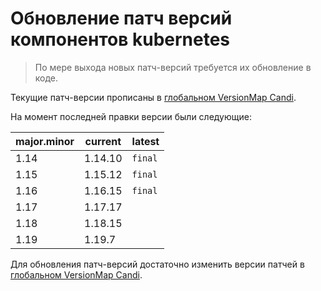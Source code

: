 # Обновление патч версий компонентов kubernetes

> По мере выхода новых патч-версий требуется их обновление в коде.

Текущие патч-версии прописаны в [глобальном VersionMap Candi](../../../candi/version_map.yml).

На момент последней правки версии были следующие:

| major.minor | current | latest |
| --- | --- | --- |
| 1.14 | 1.14.10 | `final` |
| 1.15 | 1.15.12 | `final` |
| 1.16 | 1.16.15 | `final` |
| 1.17 | 1.17.17 |         |
| 1.18 | 1.18.15 |         |
| 1.19 | 1.19.7  |         |

Для обновления патч-версий достаточно изменить версии патчей в [глобальном VersionMap Candi](../../../candi/version_map.yml).
